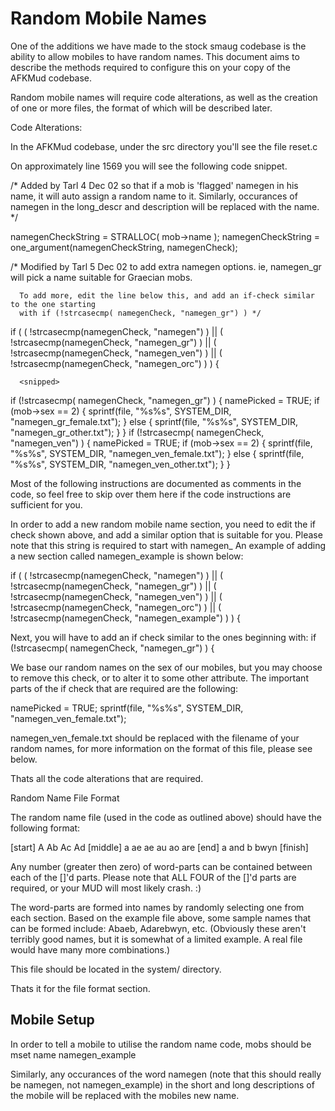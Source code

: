 Random Mobile Names
===================

One of the additions we have made to the stock smaug codebase is the ability to 
allow mobiles to have random names. This document aims to describe the methods 
required to configure this on your copy of the AFKMud codebase.

Random mobile names will require code alterations, as well as the creation of 
one or more files, the format of which will be described later.

Code Alterations:

In the AFKMud codebase, under the src directory you'll see the file reset.c

On approximately line 1569 you will see the following code snippet. 


   /* Added by Tarl 4 Dec 02 so that if a mob is 'flagged' namegen in
          his name, it will auto assign a random name to it. Similarly,
          occurances of namegen in the long_descr and description will be
          replaced with the name. */
   
   namegenCheckString = STRALLOC( mob->name );
   namegenCheckString = one_argument(namegenCheckString, namegenCheck);
   
   /* Modified by Tarl 5 Dec 02 to add extra namegen options. ie, namegen_gr will pick a name
      suitable for Graecian mobs.

      To add more, edit the line below this, and add an if-check similar to the one starting
      with if (!strcasecmp( namegenCheck, "namegen_gr") ) */
      
   if ( ( !strcasecmp(namegenCheck, "namegen") ) || ( !strcasecmp(namegenCheck, "namegen_gr") )
      || ( !strcasecmp(namegenCheck, "namegen_ven") ) || ( !strcasecmp(namegenCheck, "namegen_orc") ) )
      {

      <snipped>

  if (!strcasecmp( namegenCheck, "namegen_gr") ) {
    namePicked = TRUE;
    if (mob->sex == 2) {
       sprintf(file, "%s%s", SYSTEM_DIR, "namegen_gr_female.txt");
    } else {
       sprintf(file, "%s%s", SYSTEM_DIR, "namegen_gr_other.txt");
    }
  }
  if (!strcasecmp( namegenCheck, "namegen_ven") ) {
    namePicked = TRUE;
    if (mob->sex == 2) {
       sprintf(file, "%s%s", SYSTEM_DIR, "namegen_ven_female.txt");
    } else {
       sprintf(file, "%s%s", SYSTEM_DIR, "namegen_ven_other.txt");
    }
  }


Most of the following instructions are documented as comments in the code, so feel free to skip over them
here if the code instructions are sufficient for you.

In order to add a new random mobile name section, you need to edit the if check shown above, and add a similar
option that is suitable for you. Please note that this string is required to start with namegen_ 
An example of adding a new section called namegen_example is shown below:

 if ( ( !strcasecmp(namegenCheck, "namegen") ) || ( !strcasecmp(namegenCheck, "namegen_gr") )
      || ( !strcasecmp(namegenCheck, "namegen_ven") ) || ( !strcasecmp(namegenCheck, "namegen_orc") ) 
      || ( !strcasecmp(namegenCheck, "namegen_example") ) )
      {



Next, you will have to add an if check similar to the ones beginning with: if (!strcasecmp( namegenCheck, "namegen_gr") ) {

We base our random names on the sex of our mobiles, but you may choose to remove this check, or to alter it to
some other attribute. The important parts of the if check that are required are the following:

namePicked = TRUE; 
sprintf(file, "%s%s", SYSTEM_DIR, "namegen_ven_female.txt"); 

namegen_ven_female.txt should be replaced with the filename of your random names, for more information on the format of this file,
please see below.

Thats all the code alterations that are required.

Random Name File Format

The random name file (used in the code as outlined above) should have the following format:

[start]
A
Ab
Ac
Ad
[middle]
a
ae
ae
au
ao
are
[end]
a
and
b
bwyn
[finish]

Any number (greater then zero) of word-parts can be contained between each of the []'d parts. Please note that ALL FOUR of the []'d parts
are required, or your MUD will most likely crash. :)

The word-parts are formed into names by randomly selecting one from each section. Based on the example file above, some sample names that
can be formed include: Abaeb, Adarebwyn, etc. (Obviously these aren't terribly good names, but it is somewhat of a limited example. A real 
file would have many more combinations.)

This file should be located in the system/ directory.

Thats it for the file format section.



Mobile Setup
------------

In order to tell a mobile to utilise the random name code, mobs should be mset name namegen_example

Similarly, any occurances of the word namegen (note that this should really be namegen, not namegen_example) in the short and long descriptions of the mobile will be replaced with the mobiles new name.
